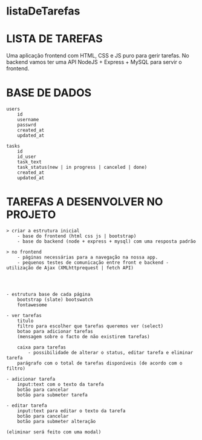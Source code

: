 # listaDeTarefas

# LISTA DE TAREFAS

Uma aplicação frontend com HTML, CSS e JS puro para gerir tarefas.
No backend vamos ter uma API NodeJS + Express + MySQL para servir o frontend.

# BASE DE DADOS

    users
        id
        username
        passwrd
        created_at
        updated_at

    tasks
        id
        id_user
        task_text
        task_status(new | in progress | canceled | done)
        created_at
        updated_at

# TAREFAS A DESENVOLVER NO PROJETO

    > criar a estrutura inicial
        - base do frontend (html css js | bootstrap)
        - base do backend (node + express + mysql) com uma resposta padrão

    > no frontend
        - páginas necessárias para a navegação na nossa app.
        - pequenos testes de comunicação entre front e backend - utilização de Ajax (XMLhttprequest | fetch API)


    
    
    - estrutura base de cada página
        bootstrap (slate) bootswatch
        fontawesome
    
    - ver tarefas
        titulo
        filtro para escolher que tarefas queremos ver (select)
        botao para adicionar tarefas
        (mensagem sobre o facto de não existirem tarefas)
        
        caixa para tarefas
            - possibilidade de alterar o status, editar tarefa e eliminar tarefa
        parágrafo com o total de tarefas disponíveis (de acordo com o filtro)

    - adicionar tarefa
        input:text com o texto da tarefa
        botão para cancelar
        botão para submeter tarefa

    - editar tarefa
        input:text para editar o texto da tarefa
        botão para cancelar
        botão para submeter alteração

    (eliminar será feito com uma modal)
 
